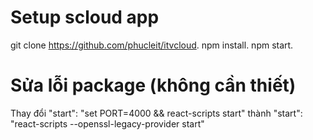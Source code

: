 
# Setup scloud app
git clone https://github.com/phucleit/itvcloud.
npm install.
npm start.

# Sửa lỗi package (không cần thiết)
Thay đổi "start": "set PORT=4000 && react-scripts start" thành "start": "react-scripts --openssl-legacy-provider start"